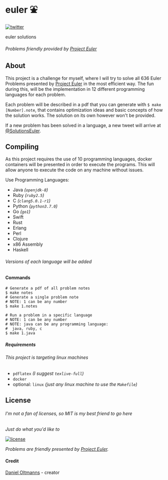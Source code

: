 # euler :fountain:

[![twitter](https://img.shields.io/badge/-%40SolutionsEuler-%2300aced.svg)](https://twitter.com/SolutionsEuler)

euler solutions

###### Problems friendly provided by [Project Euler](https://projecteuler.net)

## About

This project is a challenge for myself, where I will try to solve all 636 Euler Problems
presented by [Project Euler](https://projecteuler.net) in the most efficient way. The fun during
this, will be the implementation in 12 different programming languages for each problem.

Each problem will be described in a pdf that you can generate with `$ make [Number].note`,
that contains optimization ideas and basic concepts of how the solution works. The solution
on its own however won't be provided.

If a new problem has been solved in a language, a new tweet will arrive at [@SolutionsEuler](https://twitter.com/SolutionsEuler).

## Compiling

As this project requires the use of 10 programming languages, docker containers will be
presented in order to execute the programs. This will allow anyone to execute the code
on any machine without issues.

Use Programming Languages:
- Java _(`openjdk-8`)_
- Ruby _(`ruby2.5`)_
- C _(`clang5.0.1-r1`)_
- Python _(`python3.7.0`)_
- Go _(`go1`)_
- Swift
- Rust
- Erlang
- Perl
- Clojure
- x86 Assembly
- Haskell

###### Versions of each language will be added

#### Commands

```shell
# Generate a pdf of all problem notes
$ make notes
# Generate a single problem note
# NOTE: 1 can be any number
$ make 1.notes

# Run a problem in a specific language
# NOTE: 1 can be any number
# NOTE: java can be any programming language:
#  java, ruby, c
$ make 1.java
```

##### Requirements

###### This project is targeting linux machines

- `pdflatex` _(I suggest `texlive-full`)_
- `docker`
- optional: `linux` _(just any linux machine to use the `Makefile`)_

## License

###### I'm not a fan of licenses, so MIT is my best friend to go here

_Just do what you'd like to_

[![license](https://img.shields.io/badge/license-MIT-blue.svg)](https://github.com/oltdaniel/euler/blob/master/LICENSE)

*Problems are friendly presented by [Project Euler](https://projecteuler.net/copyright).*

#### Credit

[Daniel Oltmanns](https://github.com/oltdaniel) - creator

